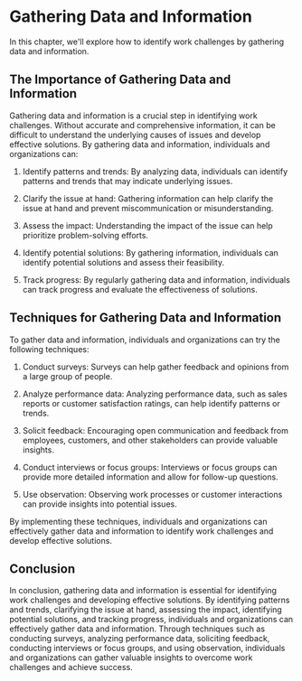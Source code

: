 Gathering Data and Information
======================================================================

In this chapter, we'll explore how to identify work challenges by gathering data and information.

The Importance of Gathering Data and Information
------------------------------------------------

Gathering data and information is a crucial step in identifying work challenges. Without accurate and comprehensive information, it can be difficult to understand the underlying causes of issues and develop effective solutions. By gathering data and information, individuals and organizations can:

1. Identify patterns and trends: By analyzing data, individuals can identify patterns and trends that may indicate underlying issues.

2. Clarify the issue at hand: Gathering information can help clarify the issue at hand and prevent miscommunication or misunderstanding.

3. Assess the impact: Understanding the impact of the issue can help prioritize problem-solving efforts.

4. Identify potential solutions: By gathering information, individuals can identify potential solutions and assess their feasibility.

5. Track progress: By regularly gathering data and information, individuals can track progress and evaluate the effectiveness of solutions.

Techniques for Gathering Data and Information
---------------------------------------------

To gather data and information, individuals and organizations can try the following techniques:

1. Conduct surveys: Surveys can help gather feedback and opinions from a large group of people.

2. Analyze performance data: Analyzing performance data, such as sales reports or customer satisfaction ratings, can help identify patterns or trends.

3. Solicit feedback: Encouraging open communication and feedback from employees, customers, and other stakeholders can provide valuable insights.

4. Conduct interviews or focus groups: Interviews or focus groups can provide more detailed information and allow for follow-up questions.

5. Use observation: Observing work processes or customer interactions can provide insights into potential issues.

By implementing these techniques, individuals and organizations can effectively gather data and information to identify work challenges and develop effective solutions.

Conclusion
----------

In conclusion, gathering data and information is essential for identifying work challenges and developing effective solutions. By identifying patterns and trends, clarifying the issue at hand, assessing the impact, identifying potential solutions, and tracking progress, individuals and organizations can effectively gather data and information. Through techniques such as conducting surveys, analyzing performance data, soliciting feedback, conducting interviews or focus groups, and using observation, individuals and organizations can gather valuable insights to overcome work challenges and achieve success.
